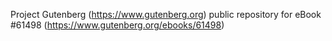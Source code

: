 Project Gutenberg (https://www.gutenberg.org) public repository for eBook #61498 (https://www.gutenberg.org/ebooks/61498)
